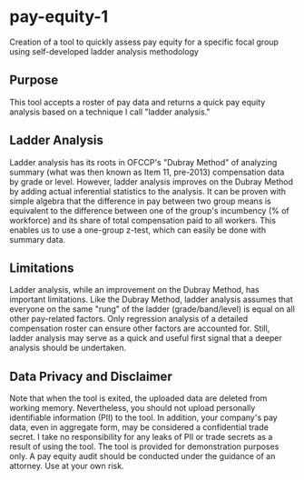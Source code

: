 # pay-equity-1
Creation of a tool to quickly assess pay equity for a specific focal group using self-developed ladder analysis methodology

## Purpose 
This tool accepts a roster of pay data and returns a quick pay equity analysis based on a technique I call "ladder analysis."

## Ladder Analysis
Ladder analysis has its roots in OFCCP's "Dubray Method" of analyzing summary (what was then known as Item 11, pre-2013) compensation data by grade or level.  However, ladder analysis improves on the Dubray Method by adding actual inferential statistics to the analysis.  It can be proven with simple algebra that the difference in pay between two group means is equivalent to the difference between one of the group's incumbency (% of workforce) and its share of total compensation paid to all workers.  This enables us to use a one-group z-test, which can easily be done with summary data.

## Limitations
Ladder analysis, while an improvement on the Dubray Method, has important limitations.  Like the Dubray Method, ladder analysis assumes that everyone on the same "rung" of the ladder (grade/band/level) is equal on all other pay-related factors.  Only regression analysis of a detailed compensation roster can ensure other factors are accounted for.  Still, ladder analysis may serve as a quick and useful first signal that a deeper analysis should be undertaken.

## Data Privacy and Disclaimer
Note that when the tool is exited, the uploaded data are deleted from working memory.  Nevertheless, you should not upload personally identifiable information (PII) to the tool.  In addition, your company's pay data, even in aggregate form, may be considered a confidential trade secret.  I take no responsibility for any leaks of PII or trade secrets as a result of using the tool.  The tool is provided for demonstration purposes only.  A pay equity audit should be conducted under the guidance of an attorney.  Use at your own risk.
